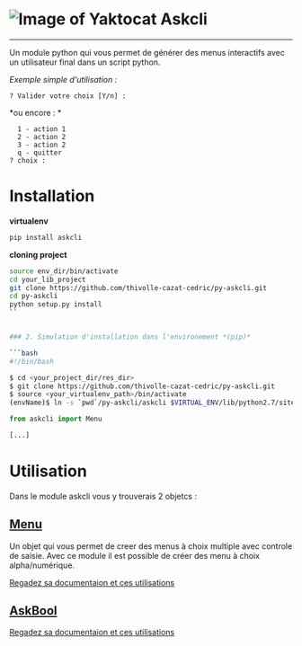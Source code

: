 # ![Image of Yaktocat](http://doc.thivolle-cazat.fr/public/askcli/logo-50.png)   Askcli
 
---

Un module python qui vous permet de générer des menus interactifs avec un utilisateur final dans un script python.

*Exemple simple d'utilisation :* 

```nohighlight
? Valider votre choix [Y/n] : 
```

 *ou encore : *

```nohighlight
  1 - action 1
  2 - action 2
  3 - action 2
  q - quitter
? choix : 
```

# Installation

**virtualenv**
```bash
pip install askcli
```
**cloning project**
```bash
source env_dir/bin/activate
cd your_lib_project
git clone https://github.com/thivolle-cazat-cedric/py-askcli.git
cd py-askcli
python setup.py install
``


### 2. Simulation d'installation dans l'environement *(pip)*

```bash
#!/bin/bash

$ cd <your_project_dir/res_dir>
$ git clone https://github.com/thivolle-cazat-cedric/py-askcli.git
$ source <your_virtualenv_path>/bin/activate
(envName)$ ln -s `pwd`/py-askcli/askcli $VIRTUAL_ENV/lib/python2.7/site-packages/
```

```python
from askcli import Menu

[...]
```

# Utilisation

Dans le module askcli vous y trouverais 2 objetcs :

## [Menu](./1.Menu)

Un objet qui vous permet de creer des menus à choix multiple avec controle de saisie. Avec ce module il est possible de créer des menu à choix alpha/numérique.

[Regadez sa documentaion et ces utilisations](./1.Menu)

## [AskBool](./2.AskBool)

[Regadez sa documentaion et ces utilisations](./2.AskBool)

